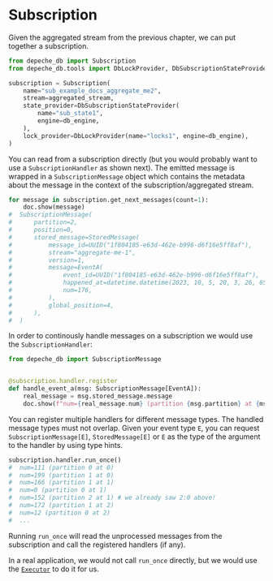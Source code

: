 
# Subscription

Given the aggregated stream from the previous chapter, we can put together a
subscription.

```python
from depeche_db import Subscription
from depeche_db.tools import DbLockProvider, DbSubscriptionStateProvider

subscription = Subscription(
    name="sub_example_docs_aggregate_me2",
    stream=aggregated_stream,
    state_provider=DbSubscriptionStateProvider(
        name="sub_state1",
        engine=db_engine,
    ),
    lock_provider=DbLockProvider(name="locks1", engine=db_engine),
)
```

You can read from a subscription directly (but you would probably want to use
a `SubscriptionHandler` as shown next).
The emitted message is wrapped in a `SubscriptionMessage` object which contains
the metadata about the message in the context of the subscription/aggregated stream.

```python
for message in subscription.get_next_messages(count=1):
    doc.show(message)
#  SubscriptionMessage(
#      partition=2,
#      position=0,
#      stored_message=StoredMessage(
#          message_id=UUID("1f804185-e63d-462e-b996-d6f16e5ff8af"),
#          stream="aggregate-me-1",
#          version=1,
#          message=EventA(
#              event_id=UUID("1f804185-e63d-462e-b996-d6f16e5ff8af"),
#              happened_at=datetime.datetime(2023, 10, 5, 20, 3, 26, 658725),
#              num=176,
#          ),
#          global_position=4,
#      ),
#  )
```

In order to continously handle messages on a subscription we would use the
`SubscriptionHandler`:

```python
from depeche_db import SubscriptionMessage


@subscription.handler.register
def handle_event_a(msg: SubscriptionMessage[EventA]):
    real_message = msg.stored_message.message
    doc.show(f"num={real_message.num} (partition {msg.partition} at {msg.position})")
```

You can register multiple handlers for different message types. The handled
message types must not overlap. Given your event type `E`, you can request
`SubscriptionMessage[E]`, `StoredMessage[E]` or `E` as the type of the
argument to the handler by using type hints.

```python
subscription.handler.run_once()
#  num=111 (partition 0 at 0)
#  num=199 (partition 1 at 0)
#  num=166 (partition 1 at 1)
#  num=0 (partition 0 at 1)
#  num=152 (partition 2 at 1) # we already saw 2:0 above!
#  num=172 (partition 1 at 2)
#  num=12 (partition 0 at 2)
#  ...
```

Running `run_once` will read the unprocessed messages from the subscription and call
the registered handlers (if any).

In a real application, we would not call `run_once` directly, but we would use
the [`Executor`](../../getting-started/executor.md) to do it for us.
